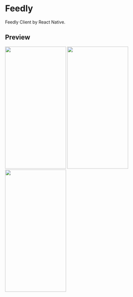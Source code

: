 # Feedly
Feedly Client by React Native.

## Preview

<img src="https://user-images.githubusercontent.com/8588940/38235490-f27817fe-3753-11e8-9bac-234fb518ca58.png" width="200" height="400"/> <img src="https://user-images.githubusercontent.com/8588940/38235509-ff8450f2-3753-11e8-87e8-889298a01356.png" width="200" height="400"/> <img src="https://user-images.githubusercontent.com/8588940/38235514-04e11b98-3754-11e8-9087-09588357e753.png" width="200" height="400"/>
